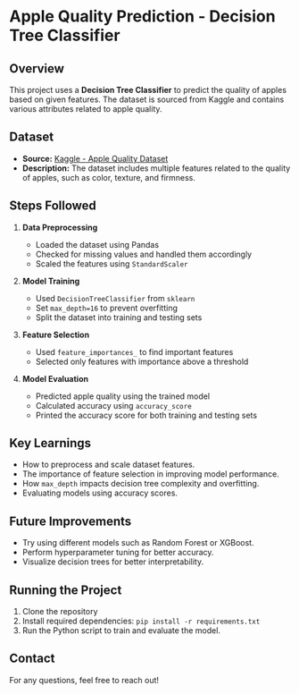 # Apple Quality Prediction - Decision Tree Classifier

## Overview

This project uses a **Decision Tree Classifier** to predict the quality of apples based on given features. The dataset is sourced from Kaggle and contains various attributes related to apple quality.

## Dataset

- **Source:** [Kaggle - Apple Quality Dataset](https://www.kaggle.com/datasets/nelgiriyewithana/apple-quality)
- **Description:** The dataset includes multiple features related to the quality of apples, such as color, texture, and firmness.

## Steps Followed

1. **Data Preprocessing**

   - Loaded the dataset using Pandas
   - Checked for missing values and handled them accordingly
   - Scaled the features using `StandardScaler`

2. **Model Training**

   - Used `DecisionTreeClassifier` from `sklearn`
   - Set `max_depth=16` to prevent overfitting
   - Split the dataset into training and testing sets

3. **Feature Selection**

   - Used `feature_importances_` to find important features
   - Selected only features with importance above a threshold

4. **Model Evaluation**

   - Predicted apple quality using the trained model
   - Calculated accuracy using `accuracy_score`
   - Printed the accuracy score for both training and testing sets

## Key Learnings

- How to preprocess and scale dataset features.
- The importance of feature selection in improving model performance.
- How `max_depth` impacts decision tree complexity and overfitting.
- Evaluating models using accuracy scores.

## Future Improvements

- Try using different models such as Random Forest or XGBoost.
- Perform hyperparameter tuning for better accuracy.
- Visualize decision trees for better interpretability.

## Running the Project

1. Clone the repository
2. Install required dependencies: `pip install -r requirements.txt`
3. Run the Python script to train and evaluate the model.

## Contact

For any questions, feel free to reach out!

